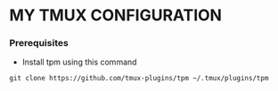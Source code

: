 # MY TMUX CONFIGURATION

### Prerequisites

* Install tpm using this command 
```
git clone https://github.com/tmux-plugins/tpm ~/.tmux/plugins/tpm
```
